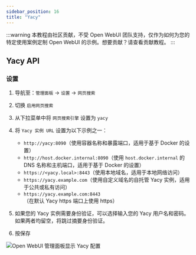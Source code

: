 ```yaml
---
sidebar_position: 16
title: "Yacy"
---
```


:::warning
本教程由社区贡献，不受 Open WebUI 团队支持，仅作为如何为您的特定使用案例定制 Open WebUI 的示例。想要贡献？请查看贡献教程。
:::

## Yacy API

### 设置

1. 导航至：`管理面板` -> `设置` -> `网页搜索`
2. 切换 `启用网页搜索`
3. 从下拉菜单中将 `网页搜索引擎` 设置为 `yacy`
4. 将 `Yacy 实例 URL` 设置为以下示例之一：

    * `http://yacy:8090`（使用容器名称和暴露端口，适用于基于 Docker 的设置）
    * `http://host.docker.internal:8090`（使用 `host.docker.internal` 的 DNS 名称和主机端口，适用于基于 Docker 的设置）
    * `https://<yacy.local>:8443`（使用本地域名，适用于本地网络访问）
    * `https://yacy.example.com`（使用自定义域名的自托管 Yacy 实例，适用于公共或私有访问）
    * `https://yacy.example.com:8443`（在默认 Yacy https 端口上使用 https）

5. 如果您的 Yacy 实例需要身份验证，可以选择输入您的 Yacy 用户名和密码。如果两者均留空，将跳过摘要身份验证。
6. 按保存

![Open WebUI 管理面板显示 Yacy 配置](/images/tutorial_yacy.png)
